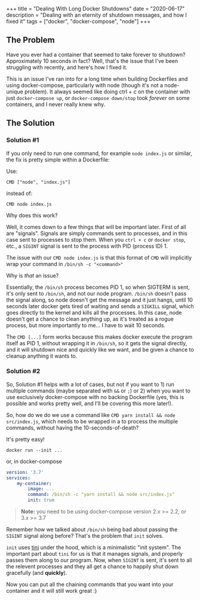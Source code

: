 +++
title = "Dealing With Long Docker Shutdowns"
date = "2020-06-17"
description = "Dealing with an eternity of shutdown messages, and how I fixed it"
tags = ["docker", "docker-compose", "node"]
+++


## The Problem

Have you ever had a container that seemed to take forever to shutdown? Approximately 10 seconds in fact? Well, that's the issue that I've been struggling with recently, and here's how I fixed it.

<!--more-->

This is an issue I've ran into for a long time when building Dockerfiles and using docker-compose, particularly with node (though it's not a node-unique problem). It always seemed like doing ctrl + c on the container with just `docker-compose up`, or `docker-compose down/stop` took *forever* on some containers, and I never really knew why.

## The Solution

### Solution #1

If you only need to run one command, for example `node index.js` or similar, the fix is pretty simple within a Dockerfile:

Use:
```
CMD ["node", "index.js"]
```

instead of:

```
CMD node index.js
```

Why does this work?

Well, it comes down to a few things that will be important later. First of all are "signals". Signals are simply commands sent to processes, and in this case sent to processes to stop them. When you `ctrl + c` or `docker stop`, etc., a `SIGINT` signal is sent to the process with PID (process ID) 1.

The issue with our `CMD node index.js` is that this format of `CMD` will implicitly wrap your command in `/bin/sh -c "<command>"`

Why is *that* an issue?

Essentially, the `/bin/sh` process becomes PID 1, so when SIGTERM is sent, it's only sent to `/bin/sh`, and not our node program. `/bin/sh` doesn't pass the signal along, so node doesn't get the message and it just hangs, until 10 seconds later docker gets tired of waiting and sends a `SIGKILL` signal, which goes directly to the kernel and kills all the processes. In this case, node doesn't get a chance to clean anything up, as it's treated as a rogue process, but more importantly to me... I have to wait 10 seconds.

The `CMD [...]` form works because this makes docker execute the program itself as PID 1, without wrapping it in `/bin/sh`, so it gets the signal directly, and it will shutdown nice and quickly like we want, and be given a chance to cleanup anything it wants to.

### Solution #2

So, Solution #1 helps with a lot of cases, but not if you want to 1) run multiple commands (maybe separated with `&&` or `;`) or 2) when you want to use exclusively docker-compose with no backing Dockerfile (yes, this is possible and works pretty well, and I'll be covering this more later!).

So, how do we do we use a command like `CMD yarn install && node src/index.js`, which needs to be wrapped in a to process the multiple commands, without having the 10-seconds-of-death?

It's pretty easy!

```
docker run --init ...
```

or, in docker-compose

```yml
version: '3.7'
services:
    my-container:
        image: ...
        command: /bin/sh -c "yarn install && node src/index.js"
        init: true
```
> **Note:** you need to be using docker-compose version 2.x >= 2.2, or 3.x >= 3.7

Remember how we talked about `/bin/sh` being bad about passing the `SIGINT` signal along before? That's the problem that `init` solves.

`init` uses [tini](https://github.com/krallin/tini) under the hood, which is a minimalistic "init system". The important part about `tini` for us is that it manages signals, and properly passes them along to our program. Now, when `SIGINT` is sent, it's sent to all the relevent processes and they all get a chance to happily shut down gracefully (and **quickly**).

Now you can put all the chaining commands that you want into your container and it will still work great :)
